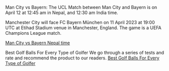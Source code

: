 Man City vs Bayern: The UCL Match between Man City and Bayern is on April 12 at 12:45 am in Nepal, and 12:30 am India time.

Manchester City will face FC Bayern München on 11 April 2023 at 19:00 UTC at Etihad Stadium venue in Manchester, England. The game is a UEFA Champions League match.

[Man City vs Bayern Nepal time](https://crosor.com/man-city-vs-bayern-nepal-time-team-news/])


Best Golf Balls For Every Type of Golfer
We go through a series of tests and rate and recommend the product to our readers.
[Best Golf Balls For Every Type of Golfer](https://golflap.com/best-golf-balls-for-every-type-of-golfer-2023/])

